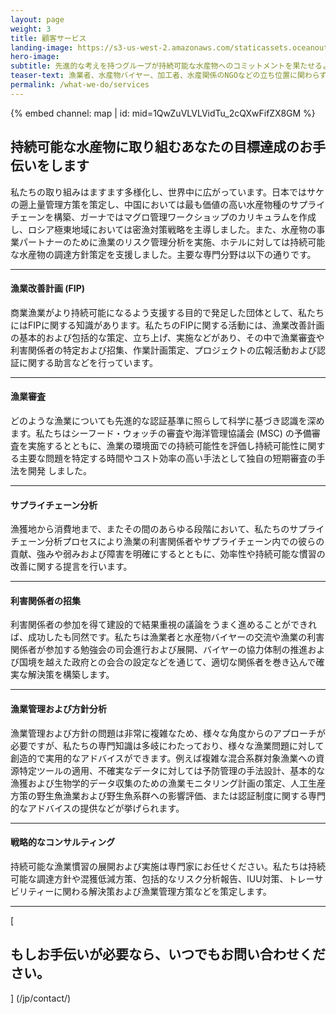 ```yaml
---
layout: page 
weight: 3
title: 顧客サービス
landing-image: https://s3-us-west-2.amazonaws.com/staticassets.oceanoutcomes.org/rollover+images/vision-and-mission-hover.jpg
hero-image:
subtitle: 先進的な考えを持つグループが持続可能な水産物へのコミットメントを果たせるよう支援をしています。
teaser-text: 漁業者、水産物バイヤー、加工者、水産関係のNGOなどの立ち位置に関わらず、持続可能性に取り組まなければならない状況は環境の面でもビジネスの面でもこれまでにないほど強くなっています。私たちにぜひそのお手伝いをさせてください。
permalink: /what-we-do/services
---
```


<div class="map-section">
  <div class="grid-container">
    {% embed channel: map | id: mid=1QwZuVLVLVidTu_2cQXwFifZX8GM %}
  </div>
</div>

<h2>持続可能な水産物に取り組むあなたの目標達成のお手伝いをします</h2>

私たちの取り組みはますます多様化し、世界中に広がっています。日本ではサケの遡上量管理方策を策定し、中国においては最も価値の高い水産物種のサプライチェーンを構築、ガーナではマグロ管理ワークショップのカリキュラムを作成し、ロシア極東地域においては密漁対策戦略を主導しました。また、水産物の事業パートナーのために漁業のリスク管理分析を実施、ホテルに対しては持続可能な水産物の調達方針策定を支援しました。主要な専門分野は以下の通りです。

----

<h4>漁業改善計画 (FIP)</h4>
 
商業漁業がより持続可能になるよう支援する目的で発足した団体として、私たちにはFIPに関する知識があります。私たちのFIPに関する活動には、漁業改善計画の基本的および包括的な策定、立ち上げ、実施などがあり、その中で漁業審査や利害関係者の特定および招集、作業計画策定、プロジェクトの広報活動および認証に関する助言などを行っています。

----

<h4>漁業審査</h4>
 
どのような漁業についても先進的な認証基準に照らして科学に基づき認識を深めます。私たちはシーフード・ウォッチの審査や海洋管理協議会 (MSC) の予備審査を実施するとともに、漁業の環境面での持続可能性を評価し持続可能性に関する主要な問題を特定する時間やコスト効率の高い手法として独自の短期審査の手法を開発 しました。

----

<h4>サプライチェーン分析</h4>
 
漁獲地から消費地まで、またその間のあらゆる段階において、私たちのサプライチェーン分析プロセスにより漁業の利害関係者やサプライチェーン内での彼らの貢献、強みや弱みおよび障害を明確にするとともに、効率性や持続可能な慣習の改善に関する提言を行います。

----

<h4>利害関係者の招集</h4>
 
利害関係者の参加を得て建設的で結果重視の議論をうまく進めることができれば、成功したも同然です。私たちは漁業者と水産物バイヤーの交流や漁業の利害関係者が参加する勉強会の司会進行および展開、バイヤーの協力体制の推進および国境を越えた政府との会合の設定などを通じて、適切な関係者を巻き込んで確実な解決策を構築します。

----

<h4>漁業管理および方針分析</h4>

漁業管理および方針の問題は非常に複雑なため、様々な角度からのアプローチが必要ですが、私たちの専門知識は多岐にわたっており、様々な漁業問題に対して創造的で実用的なアドバイスができます。例えば複雑な混合系群対象漁業への資源特定ツールの適用、不確実なデータに対しては予防管理の手法設計、基本的な漁獲および生物学的データ収集のための漁業モニタリング計画の策定、人工生産方策の野生魚漁業および野生魚系群への影響評価、または認証制度に関する専門的なアドバイスの提供などが挙げられます。 

----

<h4>戦略的なコンサルティング</h4>

持続可能な漁業慣習の展開および実施は専門家にお任せください。私たちは持続可能な調達方針や混獲低減方策、包括的なリスク分析報告、IUU対策、トレーサビリティーに関わる解決策および漁業管理方策などを策定します。

----

[<h2>もしお手伝いが必要なら、いつでもお問い合わせください。</h2>] (/jp/contact/)
